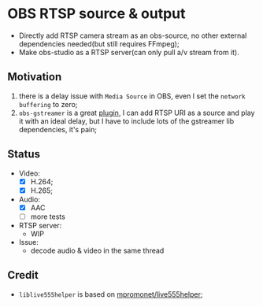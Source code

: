 # OBS RTSP source & output
- Directly add RTSP camera stream as an obs-source, no other external dependencies needed(but still requires FFmpeg);
- Make obs-studio as a RTSP server(can only pull a/v stream from it).

## Motivation
1. there is a delay issue with `Media Source` in OBS, even I set the `network buffering` to zero;
2. `obs-gstreamer` is a great [plugin](https://github.com/fzwoch/obs-gstreamer), I can add RTSP URI as a source and play it with an ideal delay, but I have to include lots of the gstreamer lib dependencies, it's pain;

## Status
- Video:
  - [x] H.264;
  - [x] H.265;
- Audio:
  - [x] AAC
  - [ ] more tests
- RTSP server:
  - WIP  
- Issue:
  - decode audio & video in the same thread

## Credit
- `liblive555helper` is based on [mpromonet/live555helper](https://github.com/mpromonet/live555helper);
